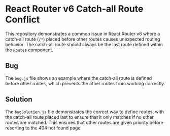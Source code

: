 # React Router v6 Catch-all Route Conflict

This repository demonstrates a common issue in React Router v6 where a catch-all route (`/*`) placed before other routes causes unexpected routing behavior. The catch-all route should always be the last route defined within the `Routes` component. 

## Bug
The `bug.js` file shows an example where the catch-all route is defined before other routes, which prevents the other routes from working correctly. 

## Solution
The `bugSolution.js` file demonstrates the correct way to define routes, with the catch-all route placed last to ensure that it only matches if no other routes are matched.  This ensures that other routes are given priority before resorting to the 404 not found page.